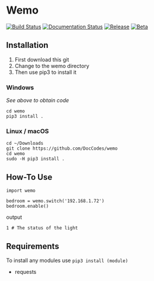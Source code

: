 # Wemo

[![Build Status](https://travis-ci.org/DocCodes/wemo.svg?branch=master)](https://travis-ci.org/DocCodes/wemo)
[![Documentation Status](http://img.shields.io/badge/docs-1.0.2-orange.svg?style=flat)](https://github.com/DocCodes/wemo/wiki)
[![Release](https://img.shields.io/github/release/doccodes/wemo.svg)](https://github.com/DocCodes/wemo/releases/latest)
[![Beta](https://img.shields.io/github/release/doccodes/wemo/all.svg?label=nightly)](https://github.com/DocCodes/wemo)

## Installation
1. First download this git
2. Change to the wemo directory
3. Then use pip3 to install it

### Windows
*See above to obtain code*
```
cd wemo
pip3 install .
```
### Linux / macOS
```
cd ~/Downloads
git clone https://github.com/DocCodes/wemo
cd wemo
sudo -H pip3 install .
```

## How-To Use
```
import wemo

bedroom = wemo.switch('192.168.1.72')
bedroom.enable()
```
output
```
1 # The status of the light
```
## Requirements
To install any modules use `pip3 install (module)`
* requests
